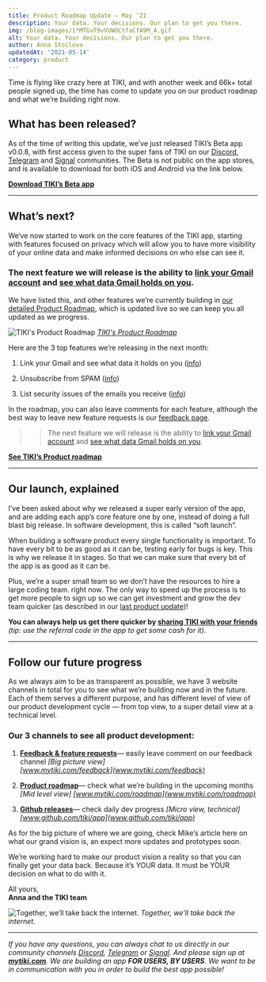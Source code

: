 ```yaml
---
title: Product Roadmap Update — May ‘21
description: Your data. Your decisions. Our plan to get you there.
img: /blog-images/1*MTGvT9vVUWOCtfaCfA9M_A.gif
alt: Your data. Your decisions. Our plan to get you there.
author: Anna Stoilova
updatedAt: '2021-05-14'
category: product
---
```

Time is flying like crazy here at TIKI, and with another week and 66k+ total people signed up, the time has come to
update you on our product roadmap and what we’re building right now.

## What has been released?

As of the time of writing this update, we’ve just released TIKI’s Beta app v0.0.8, with first access given to the super
fans of TIKI on our [Discord](https://discord.com/invite/evjYQq48Be), [Telegram](https://t.me/mytikiapp)
and [Signal](https://signal.group/#CjQKIA66Eq2VHecpcCd-cu-dziozMRSH3EuQdcZJNyMOYNi5EhC0coWtjWzKQ1dDKEjMqhkP)
communities. The Beta is not public on the app stores, and is available to download for both iOS and Android via the
link below.

**[Download TIKI’s Beta app](https://mytiki.com/blog/beta-install-instructions)**

---

## What’s next?

We‘ve now started to work on the core features of the TIKI app, starting with features focused on privacy which will
allow you to have more visibility of your online data and make informed decisions on who else can see it.

### The next feature we will release is the ability to [link your Gmail account](https://www.notion.so/mytiki/Link-Gmail-account-9fcff4e017f44cfbb238e1a5b128b201) and [see what data Gmail holds on you](https://www.notion.so/mytiki/List-what-Gmail-holds-on-you-37f0db9aebab43cf8e35da91083971a8).

We have listed this, and other features we’re currently building
in [our detailed Product Roadmap](http://www.mytiki.com/roadmap), which is updated live so we can keep you all updated
as we progress.

![TIKI's Product Roadmap](/blog-images/1*QVjmAek-wu7sZowvwdhIFg.png)
*[TIKI's Product Roadmap](http://www.mytiki.com/roadmap)*

Here are the 3 top features we’re releasing in the next month:

1. Link your Gmail and see what data it holds on
   you ([info](https://www.notion.so/mytiki/List-what-Gmail-holds-on-you-37f0db9aebab43cf8e35da91083971a8))

2. Unsubscribe from SPAM ([info](https://www.notion.so/mytiki/Unsubscribe-from-SPAM-1f177a0ea0ea4d4e8ddc8a766ee50731))

3. List security issues of the emails you
   receive ([info](https://www.notion.so/mytiki/List-security-issues-of-the-emails-you-receive-403d795fcf8d4497912a1a614c23cfcb))

In the roadmap, you can also leave comments for each feature, although the best way to leave new feature requests is
our [feedback page](https://feedback.mytiki.com/).

> > The next feature we will release is the ability to [link your Gmail account](https://www.notion.so/mytiki/Link-Gmail-account-9fcff4e017f44cfbb238e1a5b128b201) and [see what data Gmail holds on you](https://www.notion.so/mytiki/List-what-Gmail-holds-on-you-37f0db9aebab43cf8e35da91083971a8).

**[See TIKI’s Product roadmap](http://www.mytiki.com/roadmap)**

---

## Our launch, explained

I’ve been asked about why we released a super early version of the app, and are adding each app’s core feature one by
one, instead of doing a full blast big release. In software development, this is called “soft launch”.

When building a software product every single functionality is important. To have every bit to be as good as it can be,
testing early for bugs is key. This is why we release it in stages. So that we can make sure that every bit of the app
is as good as it can be.

Plus, we’re a super small team so we don’t have the resources to hire a large coding team. right now. The only way to
speed up the process is to get more people to sign up so we can get investment and grow the dev team quicker (as
described in our [last product update](https://mytiki.com/blog/release-update-0421))!

**You can always help us get there quicker by [sharing TIKI with your friends](http://www.mytiki.com/#signup)** *(tip:
use the referral code in the app to get some cash for it).*

---

## Follow our future progress

As we always aim to be as transparent as possible, we have 3 website channels in total for you to see what we’re
building now and in the future. Each of them serves a different purpose, and has different level of view of our product
development cycle — from top view, to a super detail view at a technical level.

### Our 3 channels to see all product development:

1. **[Feedback & feature requests](https://feedback.mytiki.com/)**— easily leave comment on our feedback
   channel *[Big picture view]  
   [www.mytiki.com/feedback](www.mytiki.com/feedback)*

2. **[Product roadmap](https://www.notion.so/206e9e86c520468ea604e057c0f0dea7?v=20062bf2771d4952840f862334a6cfc5)**—
   check what we’re building in the upcoming months *[Mid level view]
   [www.mytiki.com/roadmap](www.mytiki.com/roadmap)*

3. **[Github releases](https://github.com/tiki/app/milestones)**— check daily dev progress *[Micro view, technical]  
   [www.github.com/tiki/app](www.github.com/tiki/app)*

As for the big picture of where we are going, check Mike’s article here on what our grand vision is, an expect more
updates and prototypes soon.

We’re working hard to make our product vision a reality so that you can finally get your data back. Because it’s YOUR
data. It must be YOUR decision on what to do with it.

All yours,  
**Anna and the TIKI team**

![Together, we’ll take back the internet.](/blog-images/1*McPJd7KKT6Luym5cTzP_hA.gif)
*Together, we’ll take back the internet.*

---

*If you have any questions, you can always chat to us directly in our community
channels [Discord](https://discord.com/invite/evjYQq48Be), [Telegram](https://t.me/mytikiapp)
or [Signal](https://signal.group/#CjQKIA66Eq2VHecpcCd-cu-dziozMRSH3EuQdcZJNyMOYNi5EhC0coWtjWzKQ1dDKEjMqhkP). And please
sign up at **[mytiki.com](https://www.mytiki.com/#signup)**. We are building an app **FOR USERS, BY USERS**. We want to
be in communication with you in order to build the best app possible!*

